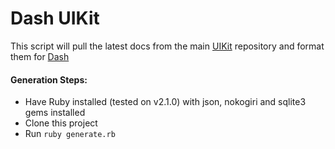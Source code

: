 Dash UIKit
=======================

This script will pull the latest docs from the main [UIKit][1] repository and format them for [Dash][2]

#### Generation Steps:
* Have Ruby installed (tested on v2.1.0) with json, nokogiri and sqlite3 gems installed
* Clone this project
* Run `ruby generate.rb`

[1]: https://github.com/uikit/uikit
[2]: http://kapeli.com/dash